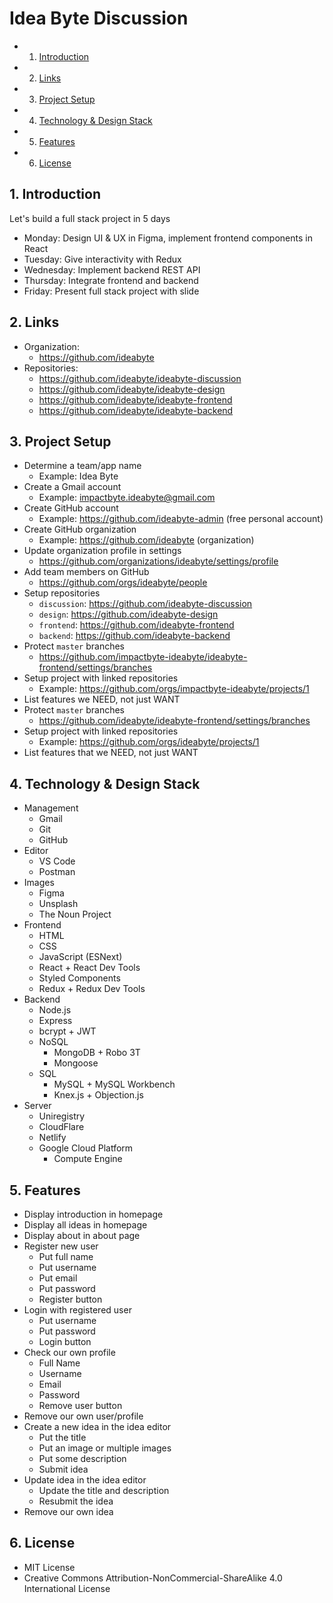 # Idea Byte Discussion

<!-- vscode-markdown-toc -->

- 1. [Introduction](#Introduction)
- 2. [Links](#Links)
- 3. [Project Setup](#ProjectSetup)
- 4. [Technology & Design Stack](#TechnologyDesignStack)
- 5. [Features](#Features)
- 6. [License](#License)

<!-- vscode-markdown-toc-config
	numbering=true
	autoSave=true
	/vscode-markdown-toc-config -->
<!-- /vscode-markdown-toc -->

## 1. <a name='Introduction'></a>Introduction

Let's build a full stack project in 5 days

- Monday: Design UI & UX in Figma, implement frontend components in React
- Tuesday: Give interactivity with Redux
- Wednesday: Implement backend REST API
- Thursday: Integrate frontend and backend
- Friday: Present full stack project with slide

## 2. <a name='Links'></a>Links

- Organization:
  - https://github.com/ideabyte
- Repositories:
  - https://github.com/ideabyte/ideabyte-discussion
  - https://github.com/ideabyte/ideabyte-design
  - https://github.com/ideabyte/ideabyte-frontend
  - https://github.com/ideabyte/ideabyte-backend

## 3. <a name='ProjectSetup'></a>Project Setup

- Determine a team/app name
  - Example: Idea Byte
- Create a Gmail account
  - Example: impactbyte.ideabyte@gmail.com
- Create GitHub account
  - Example: https://github.com/ideabyte-admin (free personal account)
- Create GitHub organization
  - Example: https://github.com/ideabyte (organization)
- Update organization profile in settings
  - https://github.com/organizations/ideabyte/settings/profile
- Add team members on GitHub
  - https://github.com/orgs/ideabyte/people
- Setup repositories
  - `discussion`: https://github.com/ideabyte-discussion
  - `design`: https://github.com/ideabyte-design
  - `frontend`: https://github.com/ideabyte-frontend
  - `backend`: https://github.com/ideabyte-backend
- Protect `master` branches
  - https://github.com/impactbyte-ideabyte/ideabyte-frontend/settings/branches
- Setup project with linked repositories
  - Example: https://github.com/orgs/impactbyte-ideabyte/projects/1
- List features we NEED, not just WANT
- Protect `master` branches
  - https://github.com/ideabyte/ideabyte-frontend/settings/branches
- Setup project with linked repositories
  - Example: https://github.com/orgs/ideabyte/projects/1
- List features that we NEED, not just WANT

## 4. <a name='TechnologyDesignStack'></a>Technology & Design Stack

- Management
  - Gmail
  - Git
  - GitHub
- Editor
  - VS Code
  - Postman
- Images
  - Figma
  - Unsplash
  - The Noun Project
- Frontend
  - HTML
  - CSS
  - JavaScript (ESNext)
  - React + React Dev Tools
  - Styled Components
  - Redux + Redux Dev Tools
- Backend
  - Node.js
  - Express
  - bcrypt + JWT
  - NoSQL
    - MongoDB + Robo 3T
    - Mongoose
  - SQL
    - MySQL + MySQL Workbench
    - Knex.js + Objection.js
- Server
  - Uniregistry
  - CloudFlare
  - Netlify
  - Google Cloud Platform
    - Compute Engine

## 5. <a name='Features'></a>Features

- Display introduction in homepage
- Display all ideas in homepage
- Display about in about page
- Register new user
  - Put full name
  - Put username
  - Put email
  - Put password
  - Register button
- Login with registered user
  - Put username
  - Put password
  - Login button
- Check our own profile
  - Full Name
  - Username
  - Email
  - Password
  - Remove user button
- Remove our own user/profile
- Create a new idea in the idea editor
  - Put the title
  - Put an image or multiple images
  - Put some description
  - Submit idea
- Update idea in the idea editor
  - Update the title and description
  - Resubmit the idea
- Remove our own idea

## 6. <a name='License'></a>License

- MIT License
- Creative Commons Attribution-NonCommercial-ShareAlike 4.0 International License

